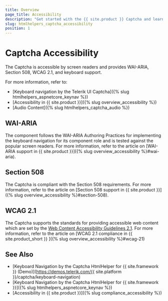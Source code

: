 ```yaml
---
title: Overview
page_title: Accessibility
description: "Get started with the {{ site.product }} Captcha and learn about its accessibility support for WAI-ARIA, Section 508, and WCAG 2.1."
slug: htmlhelpers_captcha_accessibility
position: 1
---
```


# Captcha Accessibility

The Captcha is accessible by screen readers and provides WAI-ARIA, Section 508, WCAG 2.1, and keyboard support.

For more information, refer to:
* [Keyboard navigation by the Telerik UI Captcha]({% slug htmlhelpers_aspnetcore_keynav %})
* [Accessibility in {{ site.product }}]({% slug overview_accessibility %})
* [Audio Content]({% slug htmlhelpers_captcha_audio %})

## WAI-ARIA

The component follows the WAI-ARIA Authoring Practices for implementing the keyboard navigation for its component role and is tested against the popular screen readers. For more information, refer to the article on [WAI-ARIA support in {{ site.product }}]({% slug overview_accessibility %}#wai-aria).

## Section 508

The Captcha is compliant with the Section 508 requirements. For more information, refer to the article on [Section 508 support in {{ site.product }}]({% slug overview_accessibility %}#section-508).

## WCAG 2.1

The Captcha supports the standards for providing accessible web content which are set by the [Web Content Accessibility Guidelines 2.1](https://www.w3.org/TR/WCAG/). For more information, refer to the article on [WCAG 2.1 compliance in {{ site.product_short }} ]({% slug overview_accessibility %}#wcag-21)



## See Also

* [Keyboard Navigation by the Captcha HtmlHelper for {{ site.framework }} (Demo)](https://demos.telerik.com/{{ site.platform }}/captcha/keyboard-navigation)
* [Keyboard Navigation by the Captcha HtmlHelper for {{ site.framework }}]({% slug htmlhelpers_aspnetcore_keynav %})
* [Accessibility in {{ site.product }}]({% slug compliance_accessibility %})
